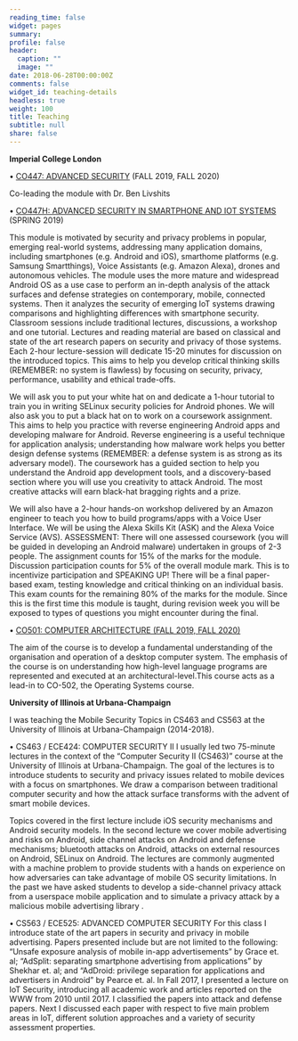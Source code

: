 ```yaml
---
reading_time: false
widget: pages
summary: 
profile: false
header:
  caption: ""
  image: ""
date: 2018-06-28T00:00:00Z
comments: false
widget_id: teaching-details
headless: true
weight: 100
title: Teaching
subtitle: null
share: false
---
```

**Imperial College London**


• [CO447: ADVANCED SECURITY](https://co447.doc.ic.ac.uk/) (FALL 2019, FALL 2020)

Co-leading the module with Dr. Ben Livshits


• [CO447H: ADVANCED SECURITY IN SMARTPHONE AND IOT SYSTEMS](https://wiki.imperial.ac.uk/x/l7RjBg) (SPRING 2019)

This module is motivated by security and privacy problems in popular, emerging real-world systems, addressing many application domains, including smartphones (e.g. Android and iOS), smarthome platforms (e.g. Samsung Smartthings), Voice Assistants (e.g. Amazon Alexa), drones and autonomous vehicles. The module uses the more mature and widespread Android OS as a use case to perform an in-depth analysis of the attack surfaces and defense strategies on contemporary, mobile, connected systems. Then it analyzes the security of emerging IoT systems drawing comparisons and highlighting differences with smartphone security. Classroom sessions include traditional lectures, discussions, a workshop and one tutorial. Lectures and reading material are based on classical and state of the art research papers on security and privacy of those systems. Each 2-hour lecture-session will dedicate 15-20 minutes for discussion on the introduced topics. This aims to help you develop critical thinking skills (REMEMBER: no system is flawless) by focusing on security, privacy, performance, usability and ethical trade-offs.


We will ask you to put your white hat on and dedicate a 1-hour tutorial to train you in writing SELinux security policies for Android phones. We will also ask you to put a black hat on to work on a coursework assignment. This aims to help you practice with reverse engineering Android apps and developing malware for Android. Reverse engineering is a useful technique for application analysis; understanding how malware work helps you better design defense systems (REMEMBER: a defense system is as strong as its adversary model). The coursework has a guided section to help you understand the Android app development tools, and a discovery-based section where you will use you creativity to attack Android. The most creative attacks will earn black-hat bragging rights and a prize.


We will also have a 2-hour hands-on workshop delivered by an Amazon engineer to teach you how to build programs/apps with a Voice User Interface. We will be using the Alexa Skills Kit (ASK) and the Alexa Voice Service (AVS).
ASSESSMENT: There will one assessed coursework (you will be guided in developing an Android malware) undertaken in groups of 2-3 people. The assignment counts for 15% of the marks for the module. Discussion participation counts for 5% of the overall module mark. This is to incentivize participation and SPEAKING UP! There will be a final paper-based exam, testing knowledge and critical thinking on an individual basis. This exam counts for the remaining 80% of the marks for the module. Since this is the first time this module is taught, during revision week you will be exposed to types of questions you might encounter during the final.

• [CO501: COMPUTER ARCHITECTURE (FALL 2019, FALL 2020)](https://www.doc.ic.ac.uk/~sdemetri/co501_website_fall20/)


The aim of the course is to develop a fundamental understanding of the organisation and operation of a desktop computer system. The emphasis of the course is on understanding how high-level language programs are represented and executed at an architectural-level.This course acts as a lead-in to CO-502, the Operating Systems course.



**University of Illinois at Urbana-Champaign**


I was teaching the Mobile Security Topics in CS463 and CS563 at the University of Illinois at Urbana-Champaign (2014-2018).


• CS463 / ECE424: COMPUTER SECURITY II
I usually led two 75-minute lectures in the context of the “Computer Security II (CS463)” course at the University of Illinois at Urbana-Champaign. The goal of the lectures is to introduce students to security and privacy issues related to mobile devices with a focus on smartphones. We draw a comparison between traditional computer security and how the attack surface transforms with the advent of smart mobile devices.


Topics covered in the first lecture include iOS security mechanisms and Android security models. In the second lecture we cover mobile advertising and risks on Android, side channel attacks on Android and defense mechanisms; bluetooth attacks on Android, attacks on external resources on Android, SELinux on Android. The lectures are commonly augmented with a machine problem to provide students with a hands on experience on how adversaries can take advantage of mobile OS security limitations. In the past we have asked students to develop a side-channel privacy attack from a userspace mobile application and to simulate a privacy attack by a malicious mobile advertising library .


• CS563 / ECE525: ADVANCED COMPUTER SECURITY
For this class I introduce state of the art papers in security and privacy in mobile advertising. Papers presented include but are not limited to the following: “Unsafe exposure analysis of mobile in-app advertisements” by Grace et. al; “AdSplit: separating smartphone advertising from applications” by Shekhar et. al; and “AdDroid: privilege separation for applications and advertisers in Android” by Pearce et. al.
In Fall 2017, I presented a lecture on IoT Security, introducing all academic work and articles reported on the WWW from 2010 until 2017. I classified the papers into attack and defense papers. Next I discussed each paper with respect to five main problem areas in IoT, different solution approaches and a variety of security assessment properties.
